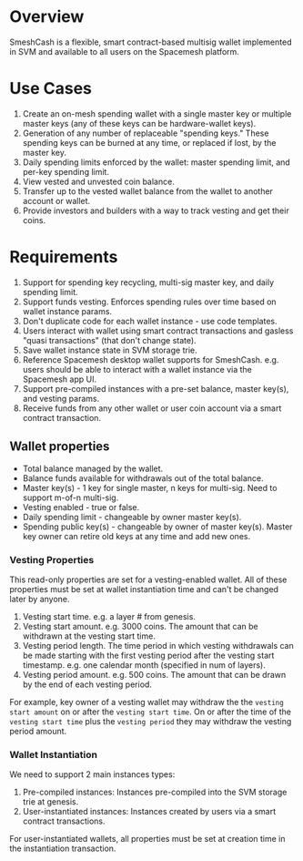 # Overview

SmeshCash is a flexible, smart contract-based multisig wallet implemented in SVM and available to all users on the Spacemesh platform.

# Use Cases

1. Create an on-mesh spending wallet with a single master key or multiple master keys (any of these keys can be hardware-wallet keys).
1. Generation of any number of replaceable "spending keys." These spending keys can be burned at any time, or replaced if lost, by the master key.
1. Daily spending limits enforced by the wallet: master spending limit, and per-key spending limit.
1. View vested and unvested coin balance.
1. Transfer up to the vested wallet balance from the wallet to another account or wallet.
1. Provide investors and builders with a way to track vesting and get their coins.

# Requirements

1. Support for spending key recycling, multi-sig master key, and daily spending limit.
1. Support funds vesting. Enforces spending rules over time based on wallet instance params.
1. Don't duplicate code for each wallet instance - use code templates.
1. Users interact with wallet using smart contract transactions and gasless "quasi transactions" (that don't change state).
1. Save wallet instance state in SVM storage trie.
1. Reference Spacemesh desktop wallet supports for SmeshCash. e.g. users should be able to interact with a wallet instance via the Spacemesh app UI.
1. Support pre-compiled instances with a pre-set balance, master key(s), and vesting params.
1. Receive funds from any other wallet or user coin account via a smart contract transaction.

## Wallet properties

- Total balance managed by the wallet.
- Balance funds available for withdrawals out of the total balance.
- Master key(s) - 1 key for single master, n keys for multi-sig. Need to support m-of-n multi-sig.
- Vesting enabled - true or false.
- Daily spending limit - changeable by owner master key(s).
- Spending public key(s) - changeable by owner of master key(s). Master key owner can retire old keys at any time and add new ones.

### Vesting Properties

This read-only properties are set for a vesting-enabled wallet. All of these properties must be set at wallet instantiation time and can't be changed later by anyone.

1. Vesting start time. e.g. a layer # from genesis.
2. Vesting start amount. e.g. 3000 coins. The amount that can be withdrawn at the vesting start time.
3. Vesting period length. The time period in which vesting withdrawals can be made starting with the first vesting period after the vesting start timestamp. e.g. one calendar month (specified in num of layers).
4. Vesting period amount. e.g. 500 coins. The amount that can be drawn by the end of each vesting period.

For example, key owner of a vesting wallet may withdraw the the `vesting start amount` on or after the `vesting start time`. On or after the time of the `vesting start time` plus the `vesting period` they may withdraw the vesting period amount.

### Wallet Instantiation

We need to support 2 main instances types:
1. Pre-compiled instances: Instances pre-compiled into the SVM storage trie at genesis.
2. User-instantiated instances: Instances created by users via a smart contract transactions.

For user-instantiated wallets, all properties must be set at creation time in the instantiation transaction.

